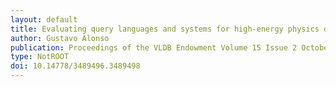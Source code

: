 ```yaml
---
layout: default
title: Evaluating query languages and systems for high-energy physics data
author: Gustavo Alonso
publication: Proceedings of the VLDB Endowment Volume 15 Issue 2 October 2021 pp 154–168
type: NotROOT
doi: 10.14778/3489496.3489498
---
```

